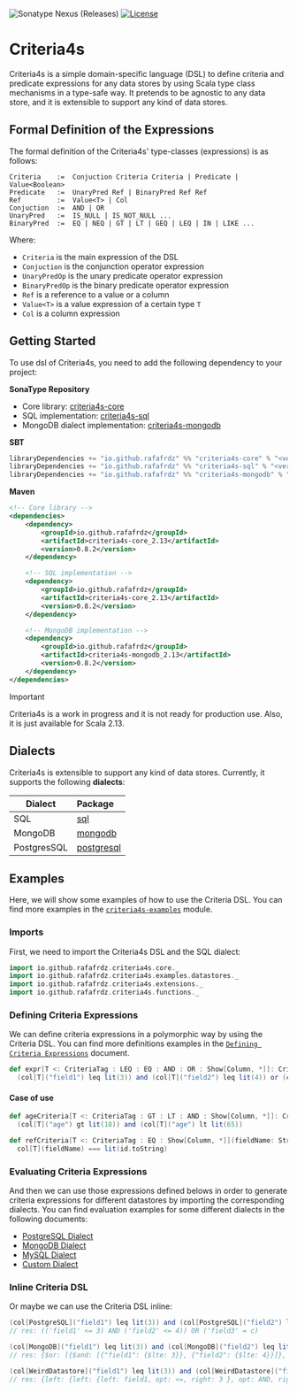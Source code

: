 ![Sonatype Nexus (Releases)](https://img.shields.io/nexus/r/io.github.rafafrdz/criteria4s-core_2.13?server=https%3A%2F%2Fs01.oss.sonatype.org&style=flat-square&label=Sonatype&labelColor=%20&color=%2acf45%20%20) [![License](https://img.shields.io/badge/license-Apache%202-blue.svg?style=flat-square&label=License)](https://github.com/rafafrdz/criteria4s?tab=Apache-2.0-1-ov-file#readme)

# Criteria4s

Criteria4s is a simple domain-specific language (DSL) to define criteria and predicate expressions for any data stores
by using Scala type class mechanisms in a type-safe way. It pretends to be agnostic to any data store, and it is
extensible to support any kind of data stores.

## Formal Definition of the Expressions

The formal definition of the Criteria4s' type-classes (expressions) is as follows:

```text
Criteria    :=  Conjuction Criteria Criteria | Predicate | Value<Boolean>
Predicate   :=  UnaryPred Ref | BinaryPred Ref Ref
Ref         :=  Value<T> | Col
Conjuction  :=  AND | OR
UnaryPred   :=  IS_NULL | IS_NOT_NULL ...
BinaryPred  :=  EQ | NEQ | GT | LT | GEQ | LEQ | IN | LIKE ...
```

Where:

- `Criteria` is the main expression of the DSL
- `Conjuction` is the conjunction operator expression
- `UnaryPredOp` is the unary predicate operator expression
- `BinaryPredOp` is the binary predicate operator expression
- `Ref` is a reference to a value or a column
- `Value<T>` is a value expression of a certain type `T`
- `Col` is a column expression

## Getting Started

To use dsl of Criteria4s, you need to add the following dependency to your project:

**SonaType Repository**

- Core library: [criteria4s-core](https://central.sonatype.com/artifact/io.github.rafafrdz/criteria4s-core_2.13)
- SQL implementation: [criteria4s-sql](https://central.sonatype.com/artifact/io.github.rafafrdz/criteria4s-sql_2.13)
- MongoDB dialect
  implementation: [criteria4s-mongodb](https://central.sonatype.com/artifact/io.github.rafafrdz/criteria4s-mongodb_2.13)

**SBT**

```scala
libraryDependencies += "io.github.rafafrdz" %% "criteria4s-core" % "<version>" // Core library
libraryDependencies += "io.github.rafafrdz" %% "criteria4s-sql" % "<version>" // SQL implementation
libraryDependencies += "io.github.rafafrdz" %% "criteria4s-mongodb" % "<version>" // MongoDB implementation

```

**Maven**

```xml
<!-- Core library -->
<dependencies>
    <dependency>
        <groupId>io.github.rafafrdz</groupId>
        <artifactId>criteria4s-core_2.13</artifactId>
        <version>0.8.2</version>
    </dependency>

    <!-- SQL implementation -->
    <dependency>
        <groupId>io.github.rafafrdz</groupId>
        <artifactId>criteria4s-core_2.13</artifactId>
        <version>0.8.2</version>
    </dependency>

    <!-- MongoDB implementation -->
    <dependency>
        <groupId>io.github.rafafrdz</groupId>
        <artifactId>criteria4s-mongodb_2.13</artifactId>
        <version>0.8.2</version>
    </dependency>
</dependencies>
```

> [!IMPORTANT]  
> Criteria4s is a work in progress and it is not ready for production use. Also, it is just available for Scala 2.13.

## Dialects

Criteria4s is extensible to support any kind of data stores. Currently, it supports the following **dialects**:

| Dialect     | Package                                                                                    |
|-------------|:-------------------------------------------------------------------------------------------|
| SQL         | [sql](./sql/src/main/scala/io/github/rafafrdz/criteria4s/dialect/sql)                      | 
| MongoDB     | [mongodb](./mongodb/src/main/scala/io/github/rafafrdz/criteria4s/dialect/mongodb)          | 
| PostgresSQL | [postgresql](./postgresql/src/main/scala/io/github/rafafrdz/criteria4s/dialect/postgresql) |

## Examples

Here, we will show some examples of how to use the Criteria DSL. You can find more examples in
the [`criteria4s-examples`](./examples/src/main/scala/io/github/rafafrdz/criteria4s/examples) module.

### Imports

First, we need to import the Criteria4s DSL and the SQL dialect:

```scala
import io.github.rafafrdz.criteria4s.core._
import io.github.rafafrdz.criteria4s.examples.datastores._
import io.github.rafafrdz.criteria4s.extensions._
import io.github.rafafrdz.criteria4s.functions._
```

### Defining Criteria Expressions

We can define criteria expressions in a polymorphic way by using the Criteria DSL. You can find more definitions
examples
in the [`Defining Criteria Expressions`](./doc/defining-criteria-expressions.md) document.

```scala
def expr[T <: CriteriaTag : LEQ : EQ : AND : OR : Show[Column, *]]: Criteria[T] =
  (col[T]("field1") leq lit(3)) and (col[T]("field2") leq lit(4)) or (col[T]("field3") === lit("c"))
```

#### Case of use

```scala
def ageCriteria[T <: CriteriaTag : GT : LT : AND : Show[Column, *]]: Criteria[T] =
  (col[T]("age") gt lit(18)) and (col[T]("age") lt lit(65))

def refCriteria[T <: CriteriaTag : EQ : Show[Column, *]](fieldName: String, id: UUID): Criteria[T] =
  col[T](fieldName) === lit(id.toString)
```

### Evaluating Criteria Expressions

And then we can use those expressions defined belows in order to generate criteria expressions for different
datastores by importing the corresponding dialects. You can find evaluation examples for some different dialects in the
following documents:

- [PostgreSQL Dialect](./doc/postgresql-dialect-evaluating.md)
- [MongoDB Dialect](./doc/mongodb-dialect-evaluating.md)
- [MySQL Dialect](./doc/mysql-dialect-evaluating.md)
- [Custom Dialect](./doc/custom-dialect-evaluating.md)

### Inline Criteria DSL

Or maybe we can use the Criteria DSL inline:

```scala
(col[PostgreSQL]("field1") leq lit(3)) and (col[PostgreSQL]("field2") leq lit(4)) or (col[PostgreSQL]("field3") === lit("c"))
// res: (('field1' <= 3) AND ('field2' <= 4)) OR ('field3' = c)
```

```scala
(col[MongoDB]("field1") leq lit(3)) and (col[MongoDB]("field2") leq lit(4)) or (col[MongoDB]("field3") === lit("c"))
// res: {$or: [{$and: [{"field1": {$lte: 3}}, {"field2": {$lte: 4}}]}, {"field3": {$eq: c}}]}
```

```scala
(col[WeirdDatastore]("field1") leq lit(3)) and (col[WeirdDatastore]("field2") leq lit(4)) or (col[WeirdDatastore]("field3") === lit("c"))
// res: {left: {left: {left: field1, opt: <=, right: 3 }, opt: AND, right: {left: field2, opt: <=, right: 4 } }, opt: OR, right: {left: field3, opt: =, right: c } }
```
